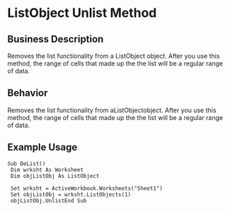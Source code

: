 # ListObject Unlist Method

## Business Description
Removes the list functionality from a ListObject object. After you use this method, the range of cells that made up the the list will be a regular range of data.

## Behavior
Removes the list functionality from aListObjectobject.  After  you use this method, the range of cells that made up the  the list will be a regular range of data.

## Example Usage
```vba
Sub DeList() 
 Dim wrksht As Worksheet 
 Dim objListObj As ListObject 
 
 Set wrksht = ActiveWorkbook.Worksheets("Sheet1") 
 Set objListObj = wrksht.ListObjects(1) 
 objListObj.UnlistEnd Sub
```